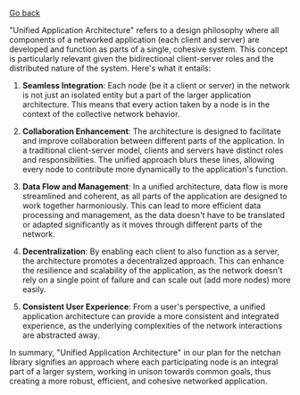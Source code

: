 [Go back](/wiki/README.md#general-goals-and-principles)

"Unified Application Architecture" refers to a design philosophy where all components of a networked application (each client and server) are developed and function as parts of a single, cohesive system. This concept is particularly relevant given the bidirectional client-server roles and the distributed nature of the system. Here's what it entails:

1. **Seamless Integration**: Each node (be it a client or server) in the network is not just an isolated entity but a part of the larger application architecture. This means that every action taken by a node is in the context of the collective network behavior.

2. **Collaboration Enhancement**: The architecture is designed to facilitate and improve collaboration between different parts of the application. In a traditional client-server model, clients and servers have distinct roles and responsibilities. The unified approach blurs these lines, allowing every node to contribute more dynamically to the application's function.

3. **Data Flow and Management**: In a unified architecture, data flow is more streamlined and coherent, as all parts of the application are designed to work together harmoniously. This can lead to more efficient data processing and management, as the data doesn't have to be translated or adapted significantly as it moves through different parts of the network.

4. **Decentralization**: By enabling each client to also function as a server, the architecture promotes a decentralized approach. This can enhance the resilience and scalability of the application, as the network doesn't rely on a single point of failure and can scale out (add more nodes) more easily.

5. **Consistent User Experience**: From a user's perspective, a unified application architecture can provide a more consistent and integrated experience, as the underlying complexities of the network interactions are abstracted away.

In summary, "Unified Application Architecture" in our plan for the netchan library signifies an approach where each participating node is an integral part of a larger system, working in unison towards common goals, thus creating a more robust, efficient, and cohesive networked application.
